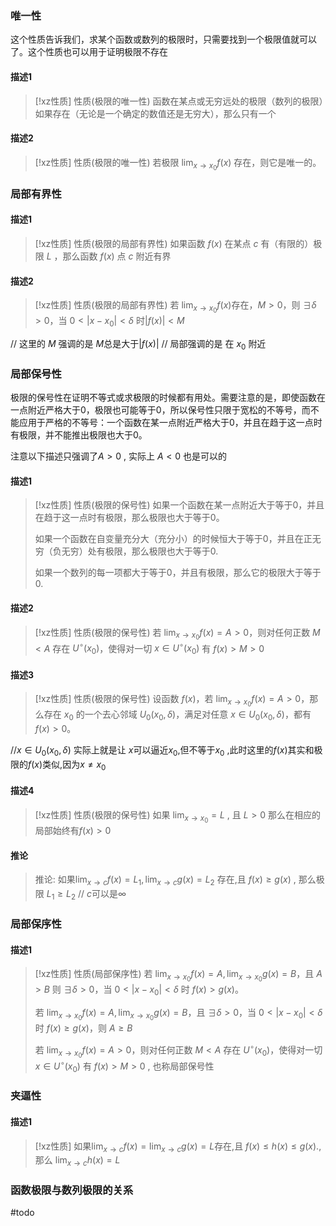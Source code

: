 
### 唯一性

这个性质告诉我们，求某个函数或数列的极限时，只需要找到一个极限值就可以了。这个性质也可以用于证明极限不存在
#### 描述1
> [!xz性质] 性质(极限的唯一性)
> 函数在某点或无穷远处的极限（数列的极限）如果存在（无论是一个确定的数值还是无穷大），那么只有一个

#### 描述2
> [!xz性质] 性质(极限的唯一性)
> 若极限 $\displaystyle \lim _{x\to x_{0}}f(x)$ 存在，则它是唯一的。 

### 局部有界性
#### 描述1
> [!xz性质] 性质(极限的局部有界性)
> 如果函数 $f(x)$ 在某点 $c$ 有（有限的）极限 $L$ ，那么函数 $f(x)$ 点 $c$ 附近有界
#### 描述2
> [!xz性质] 性质(极限的局部有界性)
> 若 ${\displaystyle \lim _{x\to x_{0}}f(x)}$存在，${\displaystyle M>0}$，则 ${\displaystyle \exists \delta >0}$，当 ${\displaystyle 0<|x-x_{0}|<\delta }$ 时${\displaystyle |f(x)|<M}$

// 这里的 $M$ 强调的是 $M$总是大于$|f(x)|$
// 局部强调的是 在 $x_0$ 附近
### 局部保号性
极限的保号性在证明不等式或求极限的时候都有用处。需要注意的是，即使函数在一点附近严格大于0，极限也可能等于0，所以保号性只限于宽松的不等号，而不能应用于严格的不等号：一个函数在某一点附近严格大于0，并且在趋于这一点时有极限，并不能推出极限也大于0。

注意以下描述只强调了$A>0$ , 实际上 $A<0$ 也是可以的
#### 描述1
> [!xz性质] 性质(极限的保号性)
> 如果一个函数在某一点附近大于等于0，并且在趋于这一点时有极限，那么极限也大于等于0。
> 
> 如果一个函数在自变量充分大（充分小）的时候恒大于等于0，并且在正无穷（负无穷）处有极限，那么极限也大于等于0.
> 
> 如果一个数列的每一项都大于等于0，并且有极限，那么它的极限大于等于0.

#### 描述2
> [!xz性质] 性质(极限的保号性)
> 若 ${\displaystyle \lim _{x\to x_{0}}f(x)=A>0}$，则对任何正数 ${\displaystyle M<A}$ 存在 ${\displaystyle U^{\circ }(x_{0})}$，使得对一切 ${\displaystyle x\in U^{\circ }(x_{0})}$ 有 ${\displaystyle f(x)>M>0}$

#### 描述3
> [!xz性质] 性质(极限的保号性)
> 设函数 $f(x)$，若 ${\displaystyle \lim _{x\to x_{0}}f(x)=A>0}$，那么存在 $x_0$ 的一个去心邻域 $U_0(x_0,δ)$，满足对任意 $x∈U_0(x_0,δ)$，都有 $f(x)>0$。

//$x∈U_0(x_0,δ)$ 实际上就是让 $x$可以逼近$x_{0}$,但不等于$x_{0}$ ,此时这里的$f(x)$其实和极限的$f(x)$类似,因为$x\neq x_{0}$
#### 描述4
> [!xz性质] 性质(极限的保号性)
> 如果 $\lim_{ x \to x_0 }=L$ , 且 $L>0$ 那么在相应的局部始终有$f(x) > 0$

#### 推论

> 推论:
> 如果$\lim_{ x \to c }f(x)=L_1 , \lim_{ x \to c }g(x)=L_{2}$ 存在,且 $f(x)\geq g(x)$ , 那么极限 $L_{1}\geq L_{2}$
> // $c$可以是$\infty$


### 局部保序性

#### 描述1
> [!xz性质] 性质(局部保序性)
> 若 ${\displaystyle \lim _{x\to x_{0}}f(x)=A,\lim _{x\to x_{0}}g(x)=B}$，且 ${\displaystyle A>B}$ 则 ${\displaystyle \exists \delta >0}$，当 ${\displaystyle 0<|x-x_{0}|<\delta }$ 时 ${\displaystyle f(x)>g(x)}$。
> 
> 若 ${\displaystyle \lim _{x\to x_{0}}f(x)=A,\lim _{x\to x_{0}}g(x)=B}$，且 ${\displaystyle \exists \delta >0}$，当 ${\displaystyle 0<|x-x_{0}|<\delta }$ 时 ${\displaystyle f(x)\geqslant g(x)}$，则 ${\displaystyle A\geqslant B}$
> 
> 若 ${\displaystyle \lim _{x\to x_{0}}f(x)=A>0}$，则对任何正数 ${\displaystyle M<A}$ 存在 ${\displaystyle U^{\circ }(x_{0})}$，使得对一切 ${\displaystyle x\in U^{\circ }(x_{0})}$ 有 ${\displaystyle f(x)>M>0}$ , 也称局部保号性

### 夹逼性

#### 描述1
> [!xz性质] 
> 如果${\displaystyle \lim _{x\to c}f(x)=\lim _{x\to c}g(x)=L}$存在,且 ${\displaystyle f(x)\leqslant h(x)\leqslant g(x).}$,那么
> $\displaystyle \lim _{x\to c}h(x)=L$



### 函数极限与数列极限的关系
#todo

